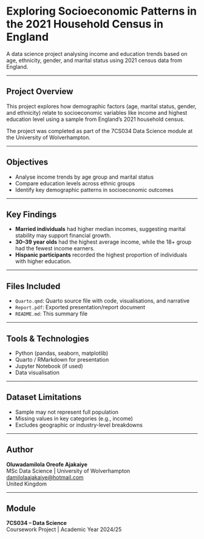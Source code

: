 # Exploring Socioeconomic Patterns in the 2021 Household Census in England

A data science project analysing income and education trends based on age, ethnicity, gender, and marital status using 2021 census data from England.

---

## Project Overview

This project explores how demographic factors (age, marital status, gender, and ethnicity) relate to socioeconomic variables like income and highest education level using a sample from England’s 2021 household census.

The project was completed as part of the 7CS034 Data Science module at the University of Wolverhampton.

---

## Objectives

- Analyse income trends by age group and marital status
- Compare education levels across ethnic groups
- Identify key demographic patterns in socioeconomic outcomes

---

## Key Findings

- **Married individuals** had higher median incomes, suggesting marital stability may support financial growth.
- **30–39 year olds** had the highest average income, while the 18+ group had the fewest income earners.
- **Hispanic participants** recorded the highest proportion of individuals with higher education.

---

## Files Included

- `Quarto.qmd`: Quarto source file with code, visualisations, and narrative
- `Report.pdf`: Exported presentation/report document
- `README.md`: This summary file

---

## Tools & Technologies

- Python (pandas, seaborn, matplotlib)
- Quarto / RMarkdown for presentation
- Jupyter Notebook (if used)
- Data visualisation

---

##  Dataset Limitations

- Sample may not represent full population
- Missing values in key categories (e.g., income)
- Excludes geographic or industry-level breakdowns

---

## Author

**Oluwadamilola Oreofe Ajakaiye**  
MSc Data Science | University of Wolverhampton  
damilolaajakaiye@hotmail.com  
United Kingdom

---

## Module

**7CS034 – Data Science**  
Coursework Project | Academic Year 2024/25
